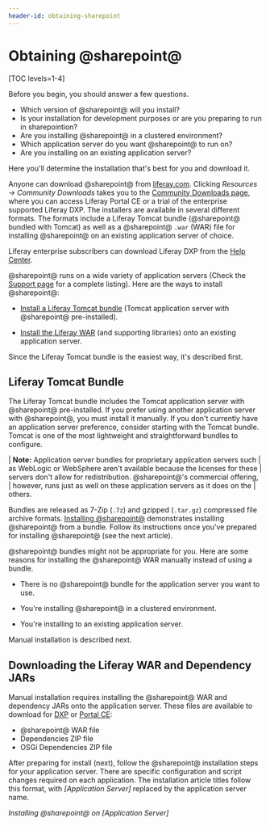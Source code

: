 ```yaml
---
header-id: obtaining-sharepoint
---
```


# Obtaining @sharepoint@

[TOC levels=1-4]

Before you begin, you should answer a few questions. 

-   Which version of @sharepoint@ will you install?
-   Is your installation for development purposes or are you preparing to run in
    sharepointion?
-   Are you installing @sharepoint@ in a clustered environment? 
-   Which application server do you want @sharepoint@ to run on?
-   Are you installing on an existing application server? 

Here you'll determine the installation that's best for you and download it. 

Anyone can download @sharepoint@ from
[liferay.com](https://www.liferay.com).
Clicking *Resources &rarr; Community Downloads* takes you to the
[Community Downloads page](https://www.liferay.com/downloads-community),
where you can access Liferay Portal CE or a trial of the enterprise supported
Liferay DXP. The installers are available in several different formats. The
formats include a Liferay Tomcat bundle (@sharepoint@ bundled with Tomcat) as well
as a @sharepoint@ `.war` (WAR) file for installing @sharepoint@ on an existing
application server of choice. 

Liferay enterprise subscribers can download Liferay DXP from the
[Help Center](https://help.liferay.com/hc). 

@sharepoint@ runs on a wide variety of application servers (Check the
[Support page](https://help.liferay.com/hc/categories/360000894391-Product-Support)
for a complete listing). Here are the ways to install @sharepoint@:

-   [Install a Liferay Tomcat bundle](#liferay-tomcat-bundle)
    (Tomcat application server with @sharepoint@ pre-installed).

-   [Install the Liferay WAR](#downloading-the-liferay-war-and-dependency-jars)
    (and supporting libraries) onto an existing application server.

Since the Liferay Tomcat bundle is the easiest way, it's described first. 

## Liferay Tomcat Bundle

The Liferay Tomcat bundle includes the Tomcat application server with @sharepoint@
pre-installed. If you prefer using another application server with @sharepoint@,
you must install it manually. If you don't currently have an application server
preference, consider starting with the Tomcat bundle. Tomcat is one of the most
lightweight and straightforward bundles to configure.

| **Note:** Application server bundles for proprietary application servers such
| as WebLogic or WebSphere aren't available because the licenses for these
| servers don't allow for redistribution. @sharepoint@'s commercial offering,
| however, runs just as well on these application servers as it does on the
| others. 

Bundles are released as 7-Zip (`.7z`) and gzipped (`.tar.gz`) compressed file
archive formats. 
[Installing @sharepoint@](/docs/7-2/deploy/-/knowledge_base/d/installing-sharepoint)
demonstrates installing @sharepoint@ from a bundle. Follow its instructions once
you've prepared for installing @sharepoint@ (see the next article). 

@sharepoint@ bundles might not be appropriate for you. Here are some reasons for
installing the @sharepoint@ WAR manually instead of using a bundle. 

-   There is no @sharepoint@ bundle for the application server you want to use. 

-   You're installing @sharepoint@ in a clustered environment. 

-   You're installing to an existing application server.

Manual installation is described next. 

## Downloading the Liferay WAR and Dependency JARs

Manual installation requires installing the @sharepoint@ WAR and dependency JARs
onto the application server. These files are available to download for
[DXP](https://customer.liferay.com/downloads) or [Portal
CE](https://www.liferay.com/downloads-community):

-   @sharepoint@ WAR file
-   Dependencies ZIP file
-   OSGi Dependencies ZIP file

After preparing for install (next), follow the @sharepoint@ installation steps for
your application server. There are specific configuration and script changes
required on each application. The installation article titles follow this 
format, with *[Application Server]* replaced by the application server name. 

*Installing @sharepoint@ on [Application Server]*
